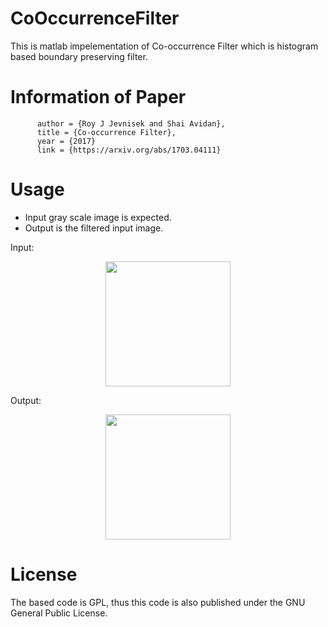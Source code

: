 # CoOccurrenceFilter

This is matlab impelementation of Co-occurrence Filter which is histogram based boundary preserving filter.

Information of Paper
====================
          author = {Roy J Jevnisek and Shai Avidan},
          title = {Co-occurrence Filter},
          year = {2017}
          link = {https://arxiv.org/abs/1703.04111}
          
Usage
=====
* Input gray scale image is expected.  
* Output is the filtered input image.

Input:
<a rel="some text"><p align="center"><img src="https://imgur.com/KB5AwcF.png" height="200"></p></a>

Output:
<a rel="some text"><p align="center"><img src="https://imgur.com/lxrapuZ.png" height="200"></p></a>   
        
        
License
=======
The based code is GPL, thus this code is also published under the GNU General Public License.
